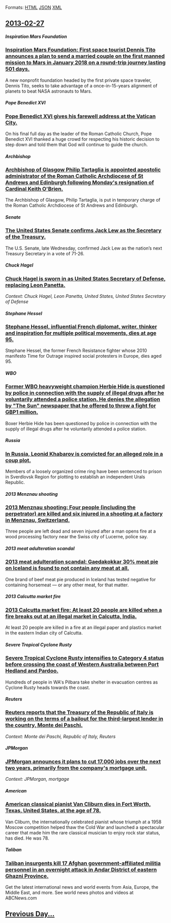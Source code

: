 
Formats: [HTML](2013/02/27/index.html)  [JSON](2013/02/27/index.json)  [XML](2013/02/27/index.xml)  

## [2013-02-27](/news/2013/02/27/index.md)

##### Inspiration Mars Foundation
### [Inspiration Mars Foundation: First space tourist Dennis Tito announces a plan to send a married couple on the first manned mission to Mars in January 2018 on a round-trip journey lasting 501 days. ](/news/2013/02/27/inspiration-mars-foundation-first-space-tourist-dennis-tito-announces-a-plan-to-send-a-married-couple-on-the-first-manned-mission-to-mars-i.md)
A new nonprofit foundation headed by the first private space traveler, Dennis Tito, seeks to take advantage of a once-in-15-years alignment of planets to beat NASA astronauts to Mars.

##### Pope Benedict XVI
### [Pope Benedict XVI gives his farewell address at the Vatican City. ](/news/2013/02/27/pope-benedict-xvi-gives-his-farewell-address-at-the-vatican-city.md)
On his final full day as the leader of the Roman Catholic Church, Pope Benedict XVI thanked a huge crowd for respecting his historic decision to step down and told them that God will continue to guide the church.

##### Archbishop
### [Archbishop of Glasgow Philip Tartaglia is appointed apostolic administrator of the Roman Catholic Archdiocese of St Andrews and Edinburgh following Monday's resignation of Cardinal Keith O'Brien. ](/news/2013/02/27/archbishop-of-glasgow-philip-tartaglia-is-appointed-apostolic-administrator-of-the-roman-catholic-archdiocese-of-st-andrews-and-edinburgh-fo.md)
The Archbishop of Glasgow, Philip Tartaglia, is put in temporary charge of the Roman Catholic Archdiocese of St Andrews and Edinburgh.

##### Senate
### [The United States Senate confirms Jack Lew as the Secretary of the Treasury. ](/news/2013/02/27/the-united-states-senate-confirms-jack-lew-as-the-secretary-of-the-treasury.md)
The U.S. Senate, late Wednesday, confirmed Jack Lew as the nation’s next Treasury Secretary in a vote of 71-26.

##### Chuck Hagel
### [Chuck Hagel is sworn in as United States Secretary of Defense, replacing Leon Panetta. ](/news/2013/02/27/chuck-hagel-is-sworn-in-as-united-states-secretary-of-defense-replacing-leon-panetta.md)
_Context: Chuck Hagel, Leon Panetta, United States, United States Secretary of Defense_

##### Stephane Hessel
### [Stephane Hessel, influential French diplomat, writer, thinker and inspiration for multiple political movements, dies at age 95. ](/news/2013/02/27/sta-c-phane-hessel-influential-french-diplomat-writer-thinker-and-inspiration-for-multiple-political-movements-dies-at-age-95.md)
Stephane Hessel, the former French Resistance fighter whose 2010 manifesto Time for Outrage inspired social protesters in Europe, dies aged 95.

##### WBO
### [Former WBO heavyweight champion Herbie Hide is questioned by police in connection with the supply of illegal drugs after he voluntarily attended a police station. He denies the allegation by "The Sun" newspaper that he offered to throw a fight for GBP1 million. ](/news/2013/02/27/former-wbo-heavyweight-champion-herbie-hide-is-questioned-by-police-in-connection-with-the-supply-of-illegal-drugs-after-he-voluntarily-atte.md)
Boxer Herbie Hide has been questioned by police in connection with the supply of illegal drugs after he voluntarily attended a police station.

##### Russia
### [In Russia, Leonid Khabarov is convicted for an alleged role in a coup plot. ](/news/2013/02/27/in-russia-leonid-khabarov-is-convicted-for-an-alleged-role-in-a-coup-plot.md)
Members of a loosely organized crime ring have been sentenced to prison in Sverdlovsk Region for plotting to establish an independent Urals Republic.

##### 2013 Menznau shooting
### [2013 Menznau shooting: Four people (including the perpetrator) are killed and six injured in a shooting at a factory in Menznau, Switzerland. ](/news/2013/02/27/2013-menznau-shooting-four-people-including-the-perpetrator-are-killed-and-six-injured-in-a-shooting-at-a-factory-in-menznau-switzerland.md)
Three people are left dead and seven injured after a man opens fire at a wood processing factory near the Swiss city of Lucerne, police say.

##### 2013 meat adulteration scandal
### [2013 meat adulteration scandal: Gaedakokkar 30% meat pie on Iceland is found to not contain any meat at all. ](/news/2013/02/27/2013-meat-adulteration-scandal-ga-adegakokkar-30-meat-pie-on-iceland-is-found-to-not-contain-any-meat-at-all.md)
One brand of beef meat pie produced in Iceland has tested negative for containing horsemeat &mdash; or any other meat, for that matter.

##### 2013 Calcutta market fire
### [2013 Calcutta market fire: At least 20 people are killed when a fire breaks out at an illegal market in Calcutta, India. ](/news/2013/02/27/2013-calcutta-market-fire-at-least-20-people-are-killed-when-a-fire-breaks-out-at-an-illegal-market-in-calcutta-india.md)
At least 20 people are killed in a fire at an illegal paper and plastics market in the eastern Indian city of Calcutta.

##### Severe Tropical Cyclone Rusty
### [Severe Tropical Cyclone Rusty intensifies to Category 4 status before crossing the coast of Western Australia between Port Hedland and Pardoo. ](/news/2013/02/27/severe-tropical-cyclone-rusty-intensifies-to-category-4-status-before-crossing-the-coast-of-western-australia-between-port-hedland-and-pardo.md)
Hundreds of people in WA&#039;s Pilbara take shelter in evacuation centres as Cyclone Rusty heads towards the coast.

##### Reuters
### [Reuters reports that the Treasury of the Republic of Italy is working on the terms of a bailout for the third-largest lender in the country, Monte dei Paschi. ](/news/2013/02/27/reuters-reports-that-the-treasury-of-the-republic-of-italy-is-working-on-the-terms-of-a-bailout-for-the-third-largest-lender-in-the-country.md)
_Context: Monte dei Paschi, Republic of Italy, Reuters_

##### JPMorgan
### [JPMorgan announces it plans to cut 17,000 jobs over the next two years, primarily from the company's mortgage unit. ](/news/2013/02/27/jpmorgan-announces-it-plans-to-cut-17-000-jobs-over-the-next-two-years-primarily-from-the-company-s-mortgage-unit.md)
_Context: JPMorgan, mortgage_

##### American
### [American classical pianist Van Cliburn dies in Fort Worth, Texas, United States, at the age of 78. ](/news/2013/02/27/american-classical-pianist-van-cliburn-dies-in-fort-worth-texas-united-states-at-the-age-of-78.md)
Van Cliburn, the internationally celebrated pianist whose triumph at a 1958 Moscow competition helped thaw the Cold War and launched a spectacular career that made him the rare classical musician to enjoy rock star status, has died. He was 78.

##### Taliban
### [Taliban insurgents kill 17 Afghan government-affiliated militia personnel in an overnight attack in Andar District of eastern Ghazni Province. ](/news/2013/02/27/taliban-insurgents-kill-17-afghan-government-affiliated-militia-personnel-in-an-overnight-attack-in-andar-district-of-eastern-ghazni-provinc.md)
Get the latest international news and world events from Asia, Europe, the Middle East, and more. See world news photos and videos at ABCNews.com

## [Previous Day...](/news/2013/02/26/index.md)

